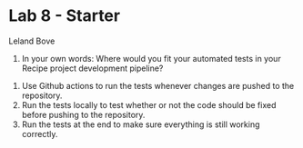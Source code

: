 # Lab 8 - Starter

Leland Bove

1) In your own words: Where would you fit your automated tests in your Recipe project development pipeline?

1. Use Github actions to run the tests whenever changes are pushed to the repository. 
2. Run the tests locally to test whether or not the code should be fixed before pushing to the repository.
3. Run the tests at the end to make sure everything is still working correctly. 

